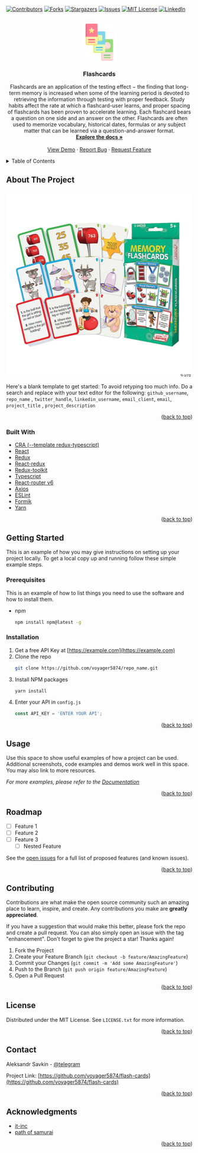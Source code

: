 <div id="top"></div>

<!-- PROJECT SHIELDS -->
<!--
*** I'm using markdown "reference style" links for readability.
*** Reference links are enclosed in brackets [ ] instead of parentheses ( ).
*** See the bottom of this document for the declaration of the reference variables
*** for contributors-url, forks-url, etc. This is an optional, concise syntax you may use.
*** https://www.markdownguide.org/basic-syntax/#reference-style-links
-->
[![Contributors][contributors-shield]][contributors-url]
[![Forks][forks-shield]][forks-url]
[![Stargazers][stars-shield]][stars-url]
[![Issues][issues-shield]][issues-url]
[![MIT License][license-shield]][license-url]
[![LinkedIn][linkedin-shield]][linkedin-url]



<!-- PROJECT LOGO -->
<br />
<div align="center">
  <a href="https://github.com/voyager5874/flash-cards">
    <img src="./src/assets/appLogo.png" alt="logo" width="100">
  </a>

<h3 align="center">Flashcards</h3>

  <p align="center">
Flashcards are an application of the testing effect − the finding that long-term memory is
increased when some of the learning period is devoted to retrieving the information
through testing with proper feedback. Study habits affect the rate at which a
flashcard-user learns, and proper spacing of flashcards has been proven to accelerate
learning.
    Each flashcard bears 
a question on one side and an answer on the other. Flashcards are often used to memorize 
vocabulary, historical dates, formulas or any subject matter that can be learned via a 
question-and-answer format.
<br />
<a href="https://github.com/voyager5874/flash-cards"><strong>Explore the docs
»</strong></a>
<br />
<br />
<a href="https://github.com/github_username/repo_name">View Demo</a>
·
<a href="https://github.com/github_username/repo_name/issues">Report Bug</a>
·
<a href="https://github.com/github_username/repo_name/issues">Request Feature</a>
  </p>
</div>



<!-- TABLE OF CONTENTS -->
<details>
  <summary>Table of Contents</summary>
  <ol>
    <li>
      <a href="#about-the-project">About The Project</a>
      <ul>
        <li><a href="#built-with">Built With</a></li>
      </ul>
    </li>
    <li>
      <a href="#getting-started">Getting Started</a>
      <ul>
        <li><a href="#prerequisites">Prerequisites</a></li>
        <li><a href="#installation">Installation</a></li>
      </ul>
    </li>
    <li><a href="#usage">Usage</a></li>
    <li><a href="#roadmap">Roadmap</a></li>
    <li><a href="#contributing">Contributing</a></li>
    <li><a href="#license">License</a></li>
    <li><a href="#contact">Contact</a></li>
    <li><a href="#acknowledgments">Acknowledgments</a></li>
  </ol>
</details>



<!-- ABOUT THE PROJECT -->

## About The Project

[![Product Name Screen Shot][product-screenshot]](https://example.com)

Here's a blank template to get started: To avoid retyping too much info. Do a search and
replace with your text editor for the following: `github_username`, `repo_name`
, `twitter_handle`, `linkedin_username`, `email_client`, `email`, `project_title`
, `project_description`

<p align="right">(<a href="#top">back to top</a>)</p>

### Built With

* [CRA (--template redux-typescript)](https://create-react-app.dev/)
* [React](https://reactjs.org/)
* [Redux](https://redux.js.org/)
* [React-redux](https://react-redux.js.org/)
* [Redux-toolkit](https://redux-toolkit.js.org/)
* [Typescript](https://www.typescriptlang.org/)
* [React-router v6](https://reactrouter.com/docs/en/v6)
* [Axios](https://axios-http.com/)
* [ESLint](https://eslint.org/)
* [Formik](https://formik.org/)
* [Yarn](https://yarnpkg.com/)

<p align="right">(<a href="#top">back to top</a>)</p>



<!-- GETTING STARTED -->

## Getting Started

This is an example of how you may give instructions on setting up your project locally. To
get a local copy up and running follow these simple example steps.

### Prerequisites

This is an example of how to list things you need to use the software and how to install
them.

* npm
  ```sh
  npm install npm@latest -g
  ```

### Installation

1. Get a free API Key at [https://example.com](https://example.com)
2. Clone the repo
   ```sh
   git clone https://github.com/voyager5874/repo_name.git
   ```
3. Install NPM packages
   ```sh
   yarn install
   ```
4. Enter your API in `config.js`
   ```js
   const API_KEY = 'ENTER YOUR API';
   ```

<p align="right">(<a href="#top">back to top</a>)</p>



<!-- USAGE EXAMPLES -->

## Usage

Use this space to show useful examples of how a project can be used. Additional
screenshots, code examples and demos work well in this space. You may also link to more
resources.

_For more examples, please refer to the [Documentation](https://example.com)_

<p align="right">(<a href="#top">back to top</a>)</p>



<!-- ROADMAP -->

## Roadmap

- [ ] Feature 1
- [ ] Feature 2
- [ ] Feature 3
    - [ ] Nested Feature

See the [open issues](https://github.com/voyager5874/flash-cards/issues) for a full list
of proposed features (and known issues).

<p align="right">(<a href="#top">back to top</a>)</p>



<!-- CONTRIBUTING -->

## Contributing

Contributions are what make the open source community such an amazing place to learn,
inspire, and create. Any contributions you make are **greatly appreciated**.

If you have a suggestion that would make this better, please fork the repo and create a
pull request. You can also simply open an issue with the tag "enhancement". Don't forget
to give the project a star! Thanks again!

1. Fork the Project
2. Create your Feature Branch (`git checkout -b feature/AmazingFeature`)
3. Commit your Changes (`git commit -m 'Add some AmazingFeature'`)
4. Push to the Branch (`git push origin feature/AmazingFeature`)
5. Open a Pull Request

<p align="right">(<a href="#top">back to top</a>)</p>



<!-- LICENSE -->

## License

Distributed under the MIT License. See `LICENSE.txt` for more information.

<p align="right">(<a href="#top">back to top</a>)</p>



<!-- CONTACT -->

## Contact

Aleksandr Savkin - [@telegram](https://t.me/xander58)

Project
Link: [https://github.com/voyager5874/flash-cards](https://github.com/voyager5874/flash-cards)

<p align="right">(<a href="#top">back to top</a>)</p>



<!-- ACKNOWLEDGMENTS -->

## Acknowledgments

* [it-inc](https://it-incubator.ru/ru/)
* [path of samurai](https://www.youtube.com/watch?v=5js6RxcmxOA&list=PLcvhF2Wqh7DNVy1OCUpG3i5lyxyBWhGZ8&index=32)

<p align="right">(<a href="#top">back to top</a>)</p>



<!-- MARKDOWN LINKS & IMAGES -->
<!-- https://www.markdownguide.org/basic-syntax/#reference-style-links -->

[contributors-shield]: https://img.shields.io/github/contributors/github_username/repo_name.svg?style=for-the-badge

[contributors-url]: https://github.com/github_username/repo_name/graphs/contributors

[forks-shield]: https://img.shields.io/github/forks/github_username/repo_name.svg?style=for-the-badge

[forks-url]: https://github.com/github_username/repo_name/network/members

[stars-shield]: https://img.shields.io/github/stars/github_username/repo_name.svg?style=for-the-badge

[stars-url]: https://github.com/github_username/repo_name/stargazers

[issues-shield]: https://img.shields.io/github/issues/github_username/repo_name.svg?style=for-the-badge

[issues-url]: https://github.com/github_username/repo_name/issues

[license-shield]: https://img.shields.io/github/license/github_username/repo_name.svg?style=for-the-badge

[license-url]: https://github.com/github_username/repo_name/blob/master/LICENSE.txt

[linkedin-shield]: https://img.shields.io/badge/-LinkedIn-black.svg?style=for-the-badge&logo=linkedin&colorB=555

[linkedin-url]: https://linkedin.com/in/aleksandr-savkin-8802b7129/

[product-screenshot]: src/assets/memory-flashcards.jpg
